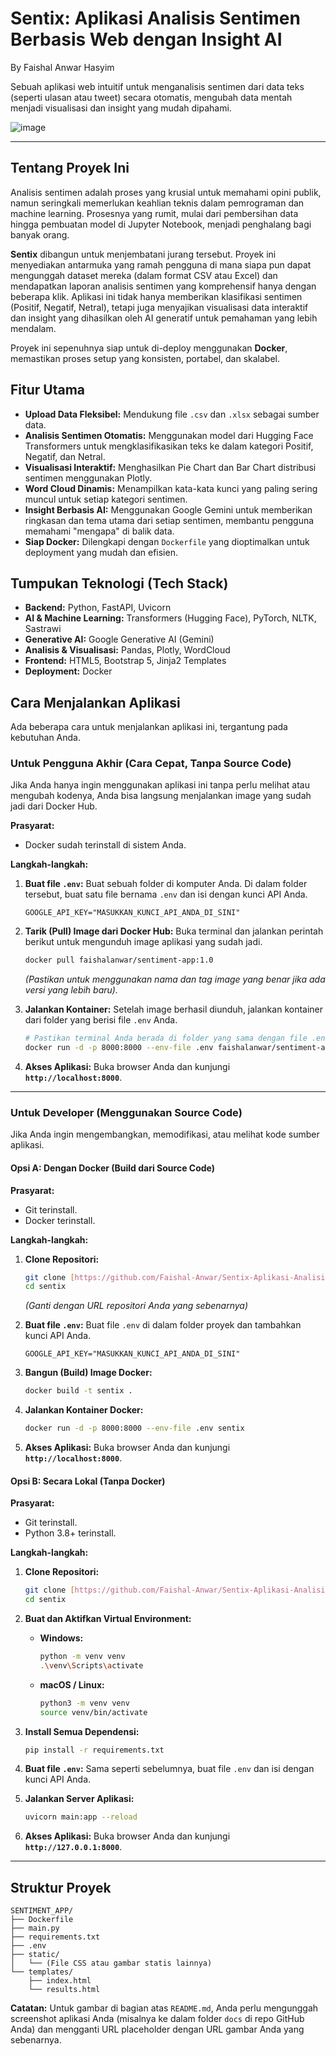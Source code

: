 # Sentix: Aplikasi Analisis Sentimen Berbasis Web dengan Insight AI

By Faishal Anwar Hasyim

Sebuah aplikasi web intuitif untuk menganalisis sentimen dari data teks (seperti ulasan atau tweet) secara otomatis, mengubah data mentah menjadi visualisasi dan insight yang mudah dipahami.

![image](https://github.com/user-attachments/assets/2dc07f7d-1fe4-4e42-a563-ac1f32aaaad2)

---

## **Tentang Proyek Ini**

Analisis sentimen adalah proses yang krusial untuk memahami opini publik, namun seringkali memerlukan keahlian teknis dalam pemrograman dan machine learning. Prosesnya yang rumit, mulai dari pembersihan data hingga pembuatan model di Jupyter Notebook, menjadi penghalang bagi banyak orang.

**Sentix** dibangun untuk menjembatani jurang tersebut. Proyek ini menyediakan antarmuka yang ramah pengguna di mana siapa pun dapat mengunggah dataset mereka (dalam format CSV atau Excel) dan mendapatkan laporan analisis sentimen yang komprehensif hanya dengan beberapa klik. Aplikasi ini tidak hanya memberikan klasifikasi sentimen (Positif, Negatif, Netral), tetapi juga menyajikan visualisasi data interaktif dan insight yang dihasilkan oleh AI generatif untuk pemahaman yang lebih mendalam.

Proyek ini sepenuhnya siap untuk di-deploy menggunakan **Docker**, memastikan proses setup yang konsisten, portabel, dan skalabel.

## **Fitur Utama**

* **Upload Data Fleksibel:** Mendukung file `.csv` dan `.xlsx` sebagai sumber data.
* **Analisis Sentimen Otomatis:** Menggunakan model dari Hugging Face Transformers untuk mengklasifikasikan teks ke dalam kategori Positif, Negatif, dan Netral.
* **Visualisasi Interaktif:** Menghasilkan Pie Chart dan Bar Chart distribusi sentimen menggunakan Plotly.
* **Word Cloud Dinamis:** Menampilkan kata-kata kunci yang paling sering muncul untuk setiap kategori sentimen.
* **Insight Berbasis AI:** Menggunakan Google Gemini untuk memberikan ringkasan dan tema utama dari setiap sentimen, membantu pengguna memahami "mengapa" di balik data.
* **Siap Docker:** Dilengkapi dengan `Dockerfile` yang dioptimalkan untuk deployment yang mudah dan efisien.

## **Tumpukan Teknologi (Tech Stack)**

* **Backend:** Python, FastAPI, Uvicorn
* **AI & Machine Learning:** Transformers (Hugging Face), PyTorch, NLTK, Sastrawi
* **Generative AI:** Google Generative AI (Gemini)
* **Analisis & Visualisasi:** Pandas, Plotly, WordCloud
* **Frontend:** HTML5, Bootstrap 5, Jinja2 Templates
* **Deployment:** Docker

## **Cara Menjalankan Aplikasi**

Ada beberapa cara untuk menjalankan aplikasi ini, tergantung pada kebutuhan Anda.

### **Untuk Pengguna Akhir (Cara Cepat, Tanpa Source Code)**

Jika Anda hanya ingin menggunakan aplikasi ini tanpa perlu melihat atau mengubah kodenya, Anda bisa langsung menjalankan image yang sudah jadi dari Docker Hub.

**Prasyarat:**
* Docker sudah terinstall di sistem Anda.

**Langkah-langkah:**

1.  **Buat file `.env`:**
    Buat sebuah folder di komputer Anda. Di dalam folder tersebut, buat satu file bernama `.env` dan isi dengan kunci API Anda.
    ```
    GOOGLE_API_KEY="MASUKKAN_KUNCI_API_ANDA_DI_SINI"
    ```

2.  **Tarik (Pull) Image dari Docker Hub:**
    Buka terminal dan jalankan perintah berikut untuk mengunduh image aplikasi yang sudah jadi.
    ```bash
    docker pull faishalanwar/sentiment-app:1.0
    ```
    *(Pastikan untuk menggunakan nama dan tag image yang benar jika ada versi yang lebih baru).*

3.  **Jalankan Kontainer:**
    Setelah image berhasil diunduh, jalankan kontainer dari folder yang berisi file `.env` Anda.
    ```bash
    # Pastikan terminal Anda berada di folder yang sama dengan file .env
    docker run -d -p 8000:8000 --env-file .env faishalanwar/sentiment-app:2.0
    ```

4.  **Akses Aplikasi:**
    Buka browser Anda dan kunjungi **`http://localhost:8000`**.

---

### **Untuk Developer (Menggunakan Source Code)**

Jika Anda ingin mengembangkan, memodifikasi, atau melihat kode sumber aplikasi.

#### **Opsi A: Dengan Docker (Build dari Source Code)**

**Prasyarat:**
* Git terinstall.
* Docker terinstall.

**Langkah-langkah:**

1.  **Clone Repositori:**
    ```bash
    git clone [https://github.com/Faishal-Anwar/Sentix-Aplikasi-Analisis-Sentimen-Berbasis-Web-dengan-Insight-AI]
    cd sentix
    ```
    *(Ganti dengan URL repositori Anda yang sebenarnya)*

2.  **Buat file `.env`:**
    Buat file `.env` di dalam folder proyek dan tambahkan kunci API Anda.
    ```
    GOOGLE_API_KEY="MASUKKAN_KUNCI_API_ANDA_DI_SINI"
    ```

3.  **Bangun (Build) Image Docker:**
    ```bash
    docker build -t sentix .
    ```

4.  **Jalankan Kontainer Docker:**
    ```bash
    docker run -d -p 8000:8000 --env-file .env sentix
    ```
    
5.  **Akses Aplikasi:**
    Buka browser Anda dan kunjungi **`http://localhost:8000`**.

#### **Opsi B: Secara Lokal (Tanpa Docker)**

**Prasyarat:**
* Git terinstall.
* Python 3.8+ terinstall.

**Langkah-langkah:**

1.  **Clone Repositori:**
    ```bash
    git clone [https://github.com/Faishal-Anwar/Sentix-Aplikasi-Analisis-Sentimen-Berbasis-Web-dengan-Insight-AI]
    cd sentix
    ```

2.  **Buat dan Aktifkan Virtual Environment:**
    * **Windows:**
        ```bash
        python -m venv venv
        .\venv\Scripts\activate
        ```
    * **macOS / Linux:**
        ```bash
        python3 -m venv venv
        source venv/bin/activate
        ```

3.  **Install Semua Dependensi:**
    ```bash
    pip install -r requirements.txt
    ```

4.  **Buat file `.env`:**
    Sama seperti sebelumnya, buat file `.env` dan isi dengan kunci API Anda.

5.  **Jalankan Server Aplikasi:**
    ```bash
    uvicorn main:app --reload
    ```
    
6.  **Akses Aplikasi:**
    Buka browser Anda dan kunjungi **`http://127.0.0.1:8000`**.

---

## **Struktur Proyek**

```
SENTIMENT_APP/
├── Dockerfile
├── main.py
├── requirements.txt
├── .env
├── static/
│   └── (File CSS atau gambar statis lainnya)
└── templates/
    ├── index.html
    └── results.html
```

**Catatan:** Untuk gambar di bagian atas `README.md`, Anda perlu mengunggah screenshot aplikasi Anda (misalnya ke dalam folder `docs` di repo GitHub Anda) dan mengganti URL placeholder dengan URL gambar Anda yang sebenarnya.
